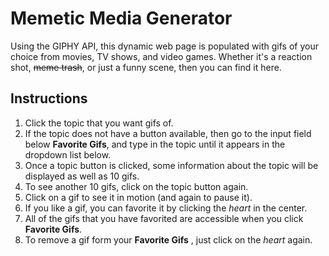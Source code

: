 # Memetic Media Generator

Using the GIPHY API, this dynamic web page is populated with gifs of your choice from movies, TV shows, and video games. Whether it's a reaction shot, ~~meme trash~~, or just a funny scene, then you can find it here.

## Instructions

1. Click the topic that you want gifs of.
2. If the topic does not have a button available, then go to the input field below **Favorite Gifs**, and type in the topic until it appears in the dropdown list below.
3. Once a topic button is clicked, some information about the topic will be displayed as well as 10 gifs.
4. To see another 10 gifs, click on the topic button again.
5. Click on a gif to see it in motion (and again to pause it).
6. If you like a gif, you can favorite it by clicking the *heart* in the center.
7. All of the gifs that you have favorited are accessible when you click **Favorite Gifs**.
8. To remove a gif form your **Favorite Gifs** , just click on the *heart* again.